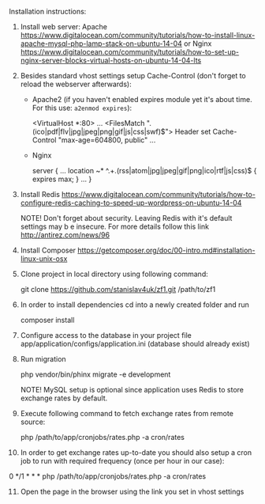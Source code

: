 Installation instructions:

1) Install web server:
   Apache https://www.digitalocean.com/community/tutorials/how-to-install-linux-apache-mysql-php-lamp-stack-on-ubuntu-14-04 
or Nginx https://www.digitalocean.com/community/tutorials/how-to-set-up-nginx-server-blocks-virtual-hosts-on-ubuntu-14-04-lts

2) Besides standard vhost settings setup Cache-Control (don't forget to reload the webserver afterwards):
   - Apache2 (if you haven't enabled expires module yet it's about time. For this use: `a2enmod expires`):

     <VirtualHost *:80>
         ...
         <IfModule mod_expires.c>
             <FilesMatch "\.(ico|pdf|flv|jpg|jpeg|png|gif|js|css|swf)$">
                 Header set Cache-Control "max-age=604800, public"
             </FilesMatch>
         </IfModule>
         ...
     </VirtualHost>

   - Nginx

     server {
         ...
         location ~* ^.+\.(rss|atom|jpg|jpeg|gif|png|ico|rtf|js|css)$ {
             expires max;
         }
         ...
     }

3) Install Redis https://www.digitalocean.com/community/tutorials/how-to-configure-redis-caching-to-speed-up-wordpress-on-ubuntu-14-04

   NOTE! Don't forget about security. Leaving Redis with it's default settings may b e insecure. For more details follow this link http://antirez.com/news/96

4) Install Composer https://getcomposer.org/doc/00-intro.md#installation-linux-unix-osx

5) Clone project in local directory using following command:

   git clone https://github.com/stanislav4uk/zf1.git /path/to/zf1 

6) In order to install dependencies cd into a newly created folder and run 
   
   composer install

7) Configure access to the database in your project file app/application/configs/application.ini (database should already exist)

8) Run migration

   php vendor/bin/phinx migrate -e development

   NOTE! MySQL setup is optional since application uses Redis to store exchange rates by default.

9) Execute following command to fetch exchange rates from remote source:

   php /path/to/app/cronjobs/rates.php -a cron/rates

10) In order to get exchange rates up-to-date you should also setup a cron job to run with required frequency (once per hour in our case): 

   0 */1 * * * php /path/to/app/cronjobs/rates.php -a cron/rates

11) Open the page in the browser using the link you set in vhost settings